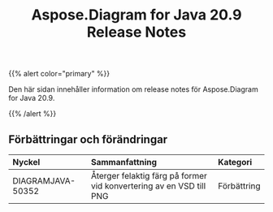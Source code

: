 ﻿---
title: Aspose.Diagram for Java 20.9 Release Notes
type: docs
weight: 13
url: /sv/java/aspose-diagram-for-java-20-9-release-notes/
---
{{% alert color="primary" %}}

Den här sidan innehåller information om release notes för Aspose.Diagram for Java 20.9.

{{% /alert %}}
## **Förbättringar och förändringar**  ##

|**Nyckel**|**Sammanfattning**|**Kategori**|
|:- |:- |:- |
|DIAGRAMJAVA-50352|Återger felaktig färg på former vid konvertering av en VSD till PNG|Förbättring|
